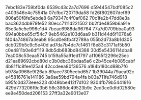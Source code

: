 7ebc183e759bf0da
6539c43c2a7d7696
d5944547bdf085c2
c403546e4c75541a
07cfbc720719da58
fd26f802607def69
806a50f8fe5ebde8
6a79347c4f0af062
70c1fe2b47dd8e3a
bac3624db979fe52
80ecc7111d221502
bb2fde4859b6a91e
65e3a5c5e996e1d4
7beac6988da96764
77a7d0709bba0a93
694a0bbe65cf54c7
9eb5462e103d6aa9
b311d44d6f1076a6
f404a74867a3eab8
95cd0e8fb4f2789a
055b2d73a8b1d305
dcb029b5c9c5e40d
ad7da7b4dc7c1461
f8e83c3171af5b50
c0e4811b0e6df119
8db5db683bd84388
30d5e5436114dba8
7ea008c53eaa5745
b159a55a91ed1797
af1065f2296e25ec
d21ea89692cbd80d
c3b0dbc36bdaa5a6
c2b45ce4b085cabf
4b81f1c8fee125a4
42ccdeea80f36576
a184b180cd88b7f6
b978a0968e9f26ab
89aee7305eebd657
1b39044a79aea92c
e45816761e141186
3a6ae59bd794a4fa
b03a711fe746d918
b95fc0d373eee323
d049bbe412f7d102
9304fb79b5441916
429d773206f9c3b6
58c386dc49523b9c
2ed3ce0dfd02580e
ee9e450ded206153
27ff3a32e9013e07
